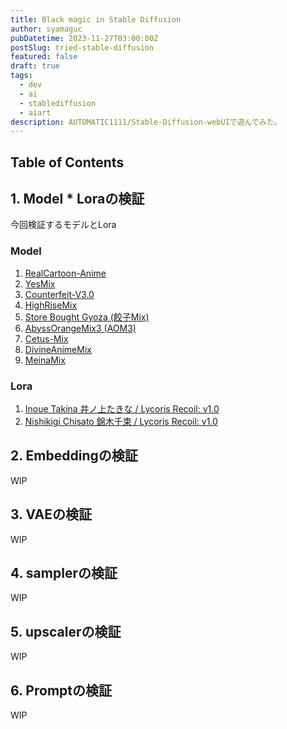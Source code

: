 ```yaml
---
title: Black magic in Stable Diffusion
author: syamaguc
pubDatetime: 2023-11-27T03:00:00Z
postSlug: tried-stable-diffusion
featured: false
draft: true
tags:
  - dev
  - ai
  - stablediffusion
  - aiart
description: AUTOMATIC1111/Stable-Diffusion-webUIで遊んでみた。
---
```


## Table of Contents

## 1. Model \* Loraの検証

今回検証するモデルとLora

### Model

1. [RealCartoon-Anime](https://civitai.com/models/96629/realcartoon-anime)
1. [YesMix](https://civitai.com/models/9139/checkpointyesmix)
1. [Counterfeit-V3.0](https://civitai.com/models/4468/counterfeit-v30)
1. [HighRiseMix](https://civitai.com/models/7443/highrisemix)
1. [Store Bought Gyoza (餃子Mix)](https://civitai.com/models/14734?modelVersionId=64377)
1. [AbyssOrangeMix3 (AOM3)](https://civitai.com/models/9942?modelVersionId=11814)
1. [Cetus-Mix](https://civitai.com/models/6755?modelVersionId=36936)
1. [DivineAnimeMix](https://civitai.com/models/95587?modelVersionId=180448)
1. [MeinaMix](MeinaMix)

### Lora

1. [Inoue Takina 井ノ上たきな / Lycoris Recoil: v1.0](https://civitai.com/models/235188/inoue-takina-lycoris-recoil)
1. [Nishikigi Chisato 錦木千束 / Lycoris Recoil: v1.0](https://civitai.com/models/235178/nishikigi-chisato-lycoris-recoil)

## 2. Embeddingの検証

WIP

## 3. VAEの検証

WIP

## 4. samplerの検証

WIP

## 5. upscalerの検証

WIP

## 6. Promptの検証

WIP
